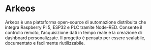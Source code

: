 # Arkeos
Arkeos è una piattaforma open-source di automazione distribuita che integra Raspberry Pi 5, ESP32 e PLC tramite Node-RED. Consente il controllo remoto, l’acquisizione dati in tempo reale e la creazione di dashboard personalizzate. Il progetto è pensato per essere scalabile, documentato e facilmente riutilizzabile.
